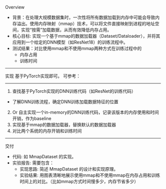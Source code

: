 Overview
- 背景：在处理大规模数据集时，一次性将所有数据加载到内存中可能会导致内存溢出。使用内存映射（mmap）技术，可以将文件直接映射到进程的地址空间，实现“按需”加载数据，从而有效降低内存占用。
- 核心目标: 实现一个基于mmap的数据加载器（Dataset/Dataloader），并将其应用到一个给定的DNN模型（如ResNet18）的训练流程中。
- 测试结果：对比使用mmap和不使用mmap两种方式在训练过程中的
  - 内存占用
  - 训练时间

---
实现
基于PyTorch实现即可。
可参考：

---
1. 查找基于PyTorch实现的DNN训练代码（如ResNet的训练代码）
  - 了解DNN训练流程，确定DNN训练加载数据特征的位置
2. Or 自主实现一个in-memory的DNN训练代码，记录该版本的内存使用和时间开销，作为baseline
3. 实现基于mmap的数据加载器，替换默认的数据加载器
4. 对比两个系统的内存开销和训练时间

---
交付
- 代码: 如 MmapDataset 的实现。
- 实验报告: 需要包含：
  - 实现思路: 简述 MmapDataset 的设计和实现原理。
  - 实验结果: 用图表清晰地展示使用mmap和不使用mmap在内存占用和训练时间上的对比。（比如mmap方式时间慢多少，内存节省多少）